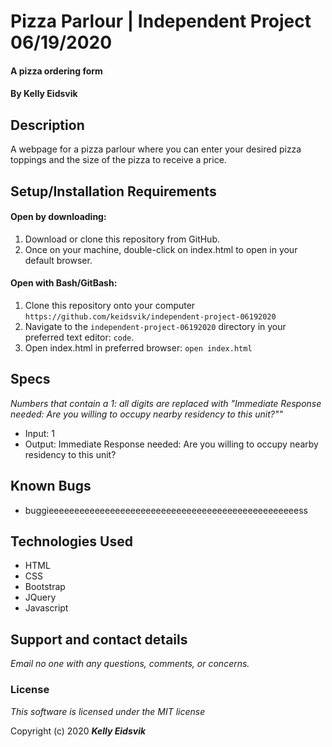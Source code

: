 # Pizza Parlour | Independent Project 06/19/2020

#### A pizza ordering form

#### By **Kelly Eidsvik**

## Description

A webpage for a pizza parlour where you can enter your desired pizza toppings and the size of the pizza to receive a price. 

## Setup/Installation Requirements

#### Open by downloading:
1. Download or clone this repository from GitHub.
2. Once on your machine, double-click on index.html to open in your default browser.

#### Open with Bash/GitBash:
1. Clone this repository onto your computer
`https://github.com/keidsvik/independent-project-06192020`
2. Navigate to the `independent-project-06192020` directory in your preferred text editor:
`code`.
3. Open index.html in preferred browser:
`open index.html`

## Specs

_Numbers that contain a 1: all digits are replaced with "Immediate Response needed: Are you willing to occupy nearby residency to this unit?""_
* Input: 1
* Output: Immediate Response needed: Are you willing to occupy nearby residency to this unit?


## Known Bugs
* buggieeeeeeeeeeeeeeeeeeeeeeeeeeeeeeeeeeeeeeeeeeeeeeeeess

## Technologies Used
* HTML
* CSS
* Bootstrap
* JQuery
* Javascript

## Support and contact details

_Email no one with any questions, comments, or concerns._

### License

*This software is licensed under the MIT license*

Copyright (c) 2020 **_Kelly Eidsvik_**
